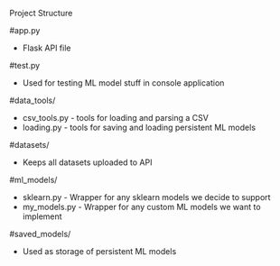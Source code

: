 Project Structure

#app.py
- Flask API file

#test.py
- Used for testing ML model stuff in console application

#data_tools/
- csv_tools.py - tools for loading and parsing a CSV
- loading.py - tools for saving and loading persistent ML models

#datasets/
- Keeps all datasets uploaded to API

#ml_models/
- sklearn.py - Wrapper for any sklearn models we decide to support
- my_models.py - Wrapper for any custom ML models we want to implement

#saved_models/
- Used as storage of persistent ML models

